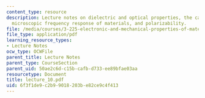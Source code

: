 ```yaml
---
content_type: resource
description: Lecture notes on dielectric and optical properties, the capacitor,  polarization,
  microscopic frequency response of materials, and polarizability.
file: /media/courses/3-225-electronic-and-mechanical-properties-of-materials-fall-2007/6f3f1de9c2b99018203be82ce9c4f413_lecture_10.pdf
file_type: application/pdf
learning_resource_types:
- Lecture Notes
ocw_type: OCWFile
parent_title: Lecture Notes
parent_type: CourseSection
parent_uid: 50ae2c6d-c15b-cafb-d733-ee89bfae03aa
resourcetype: Document
title: lecture_10.pdf
uid: 6f3f1de9-c2b9-9018-203b-e82ce9c4f413
---
```

